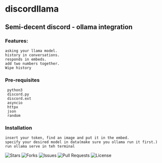 # discordllama
## Semi-decent discord - ollama integration
### Features:
    asking your llama model.
    history in conversations.
    responds in embeds.
    add two numbers together.
    Wipe history
### Pre-requisites
     python3
     discord.py
     discord.ext
     asyncio
     httpx
     json
     random
### Installation
    insert your token, find an image and put it in the embed.
    specify your desired model in data(make sure you ollama run it first.)
    run ollama serve in teh terminal
![Stars](https://img.shields.io/github/stars/OWNER/REPO?style=for-the-badge)
![Forks](https://img.shields.io/github/forks/OWNER/REPO?style=for-the-badge)
![Issues](https://img.shields.io/github/issues/OWNER/REPO?style=for-the-badge)
![Pull Requests](https://img.shields.io/github/issues-pr/OWNER/REPO?style=for-the-badge)
![License](https://img.shields.io/github/license/OWNER/REPO?style=for-the-badge)
